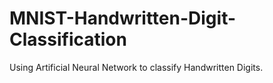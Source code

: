 # MNIST-Handwritten-Digit-Classification
Using Artificial Neural Network to classify Handwritten Digits.
